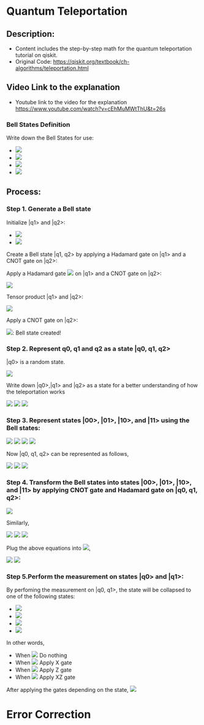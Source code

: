 
# Quantum Teleportation

## Description: 
- Content includes the step-by-step math for the quantum teleportation tutorial on qiskit. 
- Original Code: https://qiskit.org/textbook/ch-algorithms/teleportation.html


## Video Link to the explanation
- Youtube link to the video for the explanation
https://www.youtube.com/watch?v=cEhMuMWtThU&t=26s

### Bell States Definition
Write down the Bell States for use:
- <img src="https://render.githubusercontent.com/render/math?math=\left|\Psi^{%2B}\right\rangle =\frac{1}{\sqrt{2}}\left(\left|11\right\rangle %2B \left|00\right\rangle \right)">
- <img src="https://render.githubusercontent.com/render/math?math=\left|\Phi^{%2B}\right\rangle =\frac{1}{\sqrt{2}}\left(\left|10\right\rangle %2B\left|01\right\rangle \right)">
- <img src="https://render.githubusercontent.com/render/math?math=\left|\Psi^{-}\right\rangle =\frac{1}{\sqrt{2}}\left(\left|11\right\rangle -\left|00\right\rangle \right)">
- <img src="https://render.githubusercontent.com/render/math?math=\left|\Phi^{-}\right\rangle =\frac{1}{\sqrt{2}}\left(\left|10\right\rangle -\left|01\right\rangle \right)">

## Process:

### Step 1. Generate a Bell state

Initialize |q1> and |q2>:

- <img src="https://render.githubusercontent.com/render/math?math=\left|q_{1}\right\rangle =\left|0\right\rangle">
- <img src="https://render.githubusercontent.com/render/math?math=\left|q_{2}\right\rangle =\left|0\right\rangle">

Create a Bell state |q1, q2> by applying a Hadamard gate on |q1> and a CNOT gate on |q2>:

Apply a Hadamard gate 
<img src="https://render.githubusercontent.com/render/math?math=H">
on |q1> and a CNOT gate on |q2>:

<img src="https://render.githubusercontent.com/render/math?math=H\left|q_{1}\right\rangle =\frac{1}{\sqrt{2}}\left(\left|1\right\rangle %2B\left|0\right\rangle \right)">

Tensor product |q1>  and |q2>:

<img src="https://render.githubusercontent.com/render/math?math=\left|q_{1}\right\rangle \otimes\left|q_{2}\right\rangle =\frac{1}{\sqrt{2}}\left[\left(\left|1\right\rangle %2B\left|0\right\rangle \right)\otimes\left|0\right\rangle \right]=\frac{1}{\sqrt{2}}\left(\left|10\right\rangle %2B\left|00\right\rangle \right)">

Apply a CNOT gate on |q2>:


<img src="https://render.githubusercontent.com/render/math?math=\left|q\right\rangle =CNOT_{12}\left|q_{1}\right\rangle \otimes\left|q_{2}\right\rangle =\frac{1}{\sqrt{2}}\left(\left|00\right\rangle %2B\left|11\right\rangle \right) ">: Bell state created!
 
 
### Step 2. Represent q0, q1 and q2 as a state |q0, q1, q2>

|q0>  is a random state.


<img src="https://render.githubusercontent.com/render/math?math=\left|q_{0}\right\rangle =\alpha\left|0\right\rangle %2B\beta\left|1\right\rangle ">

Write down |q0>,|q1> and |q2> as a state for a better understanding of how the teleportation works


<img src="https://render.githubusercontent.com/render/math?math=\left|q_{0},q_{1},q_{2}\right\rangle =\left|q_{0}\right\rangle \otimes\left|q_{1},q_{2}\right\rangle =\left(\alpha\left|0\right\rangle %2B \beta\left|1\right\rangle \right)\otimes\frac{1}{\sqrt{2}}\left(\left|11\right\rangle %2B \left|00\right\rangle \right) ">


<img src="https://render.githubusercontent.com/render/math?math==\frac{1}{\sqrt{2}}\left(\alpha\left|011\right\rangle %2B\alpha\left|000\right\rangle %2B\beta\left|111\right\rangle %2B\beta\left|100\right\rangle \right)">

<img src="https://render.githubusercontent.com/render/math?math==\frac{\alpha}{\sqrt{2}}\left(\left|01\right\rangle \otimes\left|1\right\rangle \right)%2B\frac{\alpha}{\sqrt{2}}\left(\left|00\right\rangle \otimes\left|0\right\rangle \right)%2B\frac{\beta}{\sqrt{2}}\left(\left|11\right\rangle \otimes\left|1\right\rangle \right)%2B\frac{\beta}{\sqrt{2}}\left(\left|10\right\rangle \otimes\left|0\right\rangle \right)">


### Step 3. Represent states |00>, |01>, |10>, and |11> using the Bell states:


<img src="https://render.githubusercontent.com/render/math?math=\left|01\right\rangle =\frac{1}{\sqrt{2}}\left(\left|\Phi^{+}\right\rangle -\left|\Phi^{-}\right\rangle \right)">


<img src="https://render.githubusercontent.com/render/math?math=\left|00\right\rangle =\frac{1}{\sqrt{2}}\left(\left|\Psi^{+}\right\rangle -\left|\Psi^{-}\right\rangle \right)">


<img src="https://render.githubusercontent.com/render/math?math=\left|10\right\rangle =\frac{1}{\sqrt{2}}\left(\left|\Phi^{+}\right\rangle %2B\left|\Phi^{-}\right\rangle \right)">


<img src="https://render.githubusercontent.com/render/math?math=\left|11\right\rangle =\frac{1}{\sqrt{2}}\left(\left|\Psi^{+}\right\rangle %2B\left|\Psi^{-}\right\rangle \right)">


Now |q0, q1, q2>  can be represented as follows,

<img src="https://render.githubusercontent.com/render/math?math=\left|q_{0},q_{1},q_{2}\right\rangle ">

<img src="https://render.githubusercontent.com/render/math?math==\left\{ \left[\frac{\alpha}{2}\left(\left|\Phi^{%2B}\right\rangle -\left|\Phi^{-}\right\rangle \right)\otimes\left|1\right\rangle %2B\frac{\alpha}{2}\left(\left|\Psi^{%2B}\right\rangle -\left|\Psi^{-}\right\rangle \right)\otimes\left|0\right\rangle %2B\frac{\beta}{2}\left(\left|\Psi^{%2B}\right\rangle %2B\left|\Psi^{-}\right\rangle \right)\otimes\left|1\right\rangle +\frac{\beta}{2}\left(\left|\Phi^{%2B}\right\rangle %2B\left|\Phi^{-}\right\rangle \otimes\left|0\right\rangle \right)\right]\right\} ">


<img src="https://render.githubusercontent.com/render/math?math==\left[\left|\Phi^{+}\right\rangle \otimes\left(\frac{\alpha}{2}\left|1\right\rangle %2B\frac{\beta}{2}\left|0\right\rangle \right)%2B\left|\Psi^{%2B}\right\rangle \otimes\left(\frac{\alpha}{2}\left|0\right\rangle %2B\frac{\beta}{2}\left|1\right\rangle \right)%2B\left|\Phi^{-}\right\rangle \otimes\left(\frac{-\alpha}{2}\left|1\right\rangle %2B\frac{\beta}{2}\left|0\right\rangle \right)%2B\left|\Psi^{-}\right\rangle \otimes\left(\frac{-\alpha}{2}\left|0\right\rangle %2B\frac{\beta}{2}\left|1\right\rangle \right)\right]">




### Step 4.  Transform the Bell states into states |00>, |01>, |10>, and |11>  by applying CNOT gate and Hadamard gate on |q0, q1, q2>:


<img src="https://render.githubusercontent.com/render/math?math=H_{0}\left(CNOT_{01}\left(\left|\Phi^{%2B}\right\rangle \right)\right)=H_{0}\left(\frac{1}{\sqrt{2}}\left(\left|11\right\rangle %2B\left|01\right\rangle \right)\right)=\frac{1}{2}\left[\left(\left|0\right\rangle -\left|1\right\rangle \right)\otimes\left|1\right\rangle %2B\left(\left|0\right\rangle %2B\left|1\right\rangle \right)\otimes\left|1\right\rangle \right]=\left|01\right\rangle">

Similarly,

<img src="https://render.githubusercontent.com/render/math?math=H_{0}\left(CNOT_{01}\left(\left|\Psi^{%2B}\right\rangle \right)\right)=\left|00\right\rangle">
<img src="https://render.githubusercontent.com/render/math?math=H_{0}\left(CNOT_{01}\left(\left|\Phi^{-}\right\rangle \right)\right)=-\left|11\right\rangle">
<img src="https://render.githubusercontent.com/render/math?math=H_{0}\left(CNOT_{01}\left(\left|\Psi^{-}\right\rangle \right)\right)=-\left|10\right\rangle">

Plug the above equations into
<img src="https://render.githubusercontent.com/render/math?math=H_{0}\left(CNOT_{01}\left(\left|q_{0},q_{1},q_{2}\right\rangle \right)\right)">,


<img src="https://render.githubusercontent.com/render/math?math=H_{0}\left(CNOT_{01}\left(\left|q_{0},q_{1},q_{2}\right\rangle \right)\right)">
<img src="https://render.githubusercontent.com/render/math?math==\left[\left|01\right\rangle \otimes\left(\frac{\alpha}{2}\left|1\right\rangle %2B\frac{\beta}{2}\left|0\right\rangle \right)%2B\left|00\right\rangle \otimes\left(\frac{\alpha}{2}\left|0\right\rangle +\frac{\beta}{2}\left|1\right\rangle \right)%2B\left|11\right\rangle \otimes\left(\frac{\alpha}{2}\left|1\right\rangle -\frac{\beta}{2}\left|0\right\rangle \right)%2B\left|10\right\rangle \otimes\left(\frac{\alpha}{2}\left|0\right\rangle -\frac{\beta}{2}\left|1\right\rangle \right)\right]">



### Step 5.Perform the measurement on states |q0> and |q1>:
By perfoming the measurement on |q0, q1>, the state will be collapsed to one of the following states:

- <img src="https://render.githubusercontent.com/render/math?math=\left|00\right\rangle \otimes\left(\alpha\left|0\right\rangle %2B\beta\left|1\right\rangle \right)">
- <img src="https://render.githubusercontent.com/render/math?math=\left|01\right\rangle \otimes\left(\alpha\left|1\right\rangle %2B\beta\left|0\right\rangle \right) ">
- <img src="https://render.githubusercontent.com/render/math?math=\left|11\right\rangle \otimes\left(\alpha\left|1\right\rangle -\beta\left|0\right\rangle \right)">
- <img src="https://render.githubusercontent.com/render/math?math=\left|10\right\rangle \otimes\left(\alpha\left|0\right\rangle -\beta\left|1\right\rangle \right)">


In other words,

- When <img src="https://render.githubusercontent.com/render/math?math=\left|00\right\rangle \longrightarrow"> Do nothing
- When <img src="https://render.githubusercontent.com/render/math?math=\left|01\right\rangle \longrightarrow"> Apply X gate
- When <img src="https://render.githubusercontent.com/render/math?math=\left|11\right\rangle \longrightarrow"> Apply Z gate
- When <img src="https://render.githubusercontent.com/render/math?math=\left|10\right\rangle \longrightarrow"> Apply XZ gate


After applying the gates depending on the state,
<img src="https://render.githubusercontent.com/render/math?math=\left|q_{2}\right\rangle =\alpha\left|0\right\rangle %2B\beta\left|1\right\rangle ">

# Error Correction
